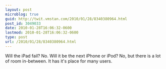 ```yaml
---
layout: post
microblog: true
guid: http://twit.vmstan.com/2010/01/28/8340380964.html
post_id: 3049033
date: 2010-01-28T16:06:32-0600
lastmod: 2010-01-28T16:06:32-0600
type: post
url: /2010/01/28/8340380964.html
---
```

Will the iPad fail? No. Will it be the next iPhone or iPod? No, but there is a lot of room in-between. It has it's place for many users.
